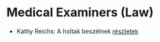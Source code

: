 # Medical Examiners (Law)

- Kathy Reichs: A holtak beszélnek [részletek](_details/%7Bopf.creator%7D.md#id_157)